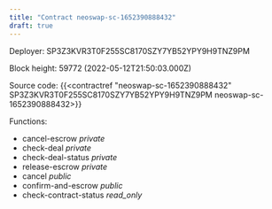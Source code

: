 ```yaml
---
title: "Contract neoswap-sc-1652390888432"
draft: true
---
```

Deployer: SP3Z3KVR3T0F255SC8170SZY7YB52YPY9H9TNZ9PM


 



Block height: 59772 (2022-05-12T21:50:03.000Z)

Source code: {{<contractref "neoswap-sc-1652390888432" SP3Z3KVR3T0F255SC8170SZY7YB52YPY9H9TNZ9PM neoswap-sc-1652390888432>}}

Functions:

* cancel-escrow _private_
* check-deal _private_
* check-deal-status _private_
* release-escrow _private_
* cancel _public_
* confirm-and-escrow _public_
* check-contract-status _read_only_
